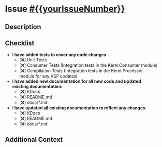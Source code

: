 <!-- 
Please include the issue number in the PR title.
Example: "[#123] Add new feature to bar the foo"
-->

<!-- Link the issue associated with this PR -->
<!-- If no issue is associated with this PR, please create one for tracking purposes -->
# Issue  [#{{yourIssueNumber}}](https://github.com/mattshoe/kernl/issues/{{yourIssueNumber}})

## Description
<!-- Briefly describe the changes introduced by this PR -->

## Checklist

- **I have added tests to cover any code changes**
  - [:x:] Unit Tests
  - [:x:] Consumer Tests (Integration tests in the Kernl.Consumer module)
  - [:x:] Compilation Tests (Integration tests in the Kernl.Processor module for any KSP updates)
- **I have added new documentation for all new code and updated existing documentation:**
  - [:x:] KDocs
  - [:x:] README.md
  - [:x:] docs/*.md
- **I have updated all existing  documentation to reflect any changes:**
  - [:x:] KDocs
  - [:x:] README.md
  - [:x:] docs/*.md

## Additional Context
<!-- Add any other context or screenshots about the PR -->